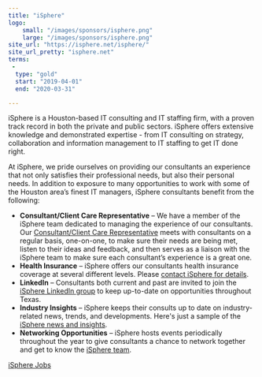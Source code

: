 ```yaml
---
title: "iSphere"
logo:
    small: "/images/sponsors/isphere.png"
    large: "/images/sponsors/isphere.png"
site_url: "https://isphere.net/isphere/"
site_url_pretty: "isphere.net"
terms:
 -
  type: "gold"
  start: "2019-04-01"
  end: "2020-03-31"

---
```


iSphere is a Houston-based IT consulting and IT staffing firm, with a proven track record in both the private and public sectors. iSphere offers extensive knowledge and demonstrated expertise - from IT consulting on strategy, collaboration and information management to IT staffing to get IT done right.
 
At iSphere, we pride ourselves on providing our consultants an experience that not only satisfies their professional needs, but also their personal needs. In addition to exposure to many opportunities to work with some of the Houston area’s finest IT managers, iSphere consultants benefit from the following:
 
 - **Consultant/Client Care Representative** – We have a member of the iSphere team dedicated to managing the experience of our consultants. Our [Consultant/Client Care Representative](https://isphere.net/isphere/about-us/our-team/brian-martin-consultant-client-care-representative/) meets with consultants on a regular basis, one-on-one, to make sure their needs are being met, listen to their ideas and feedback, and then serves as a liaison with the iSphere team to make sure each consultant’s experience is a great one. 
 - **Health Insurance** – iSphere offers our consultants health insurance coverage at several different levels. Please [contact iSphere for details](https://isphere.net/isphere/contact-us/).
 - **LinkedIn** – Consultants both current and past are invited to join the [iSphere LinkedIn group](https://www.linkedin.com/groups/2928712/) to keep up-to-date on opportunities throughout Texas.
 - **Industry Insights** – iSphere keeps their consults up to date on industry-related news, trends, and developments. Here's just a sample of the [iSphere news and insights](https://isphere.net/isphere/resources/news-insights/).
 - **Networking Opportunities** – iSphere hosts events periodically throughout the year to give consultants a chance to network together and get to know the [iSphere team](https://isphere.net/isphere/about-us/our-team/).

 [iSphere Jobs](https://isphere.net/isphere/isphere-jobs/)
